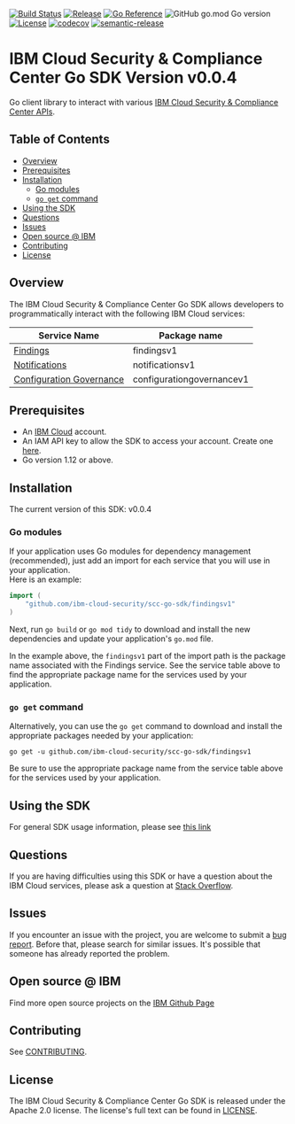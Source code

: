 [![Build Status](https://travis-ci.com/ibm-cloud-security/scc-go-sdk.svg?branch=main)](https://travis-ci.com/github/ibm-cloud-security/scc-go-sdk)
[![Release](https://img.shields.io/github/v/release/ibm-cloud-security/scc-go-sdk)](https://img.shields.io/github/v/release/ibm-cloud-security/scc-go-sdk)
[![Go Reference](https://pkg.go.dev/badge/github.com/ibm-cloud-security/scc-go-sdk.svg)](https://pkg.go.dev/github.com/ibm-cloud-security/scc-go-sdk)
![GitHub go.mod Go version](https://img.shields.io/github/go-mod/go-version/ibm-cloud-security/scc-go-sdk)
[![License](https://img.shields.io/badge/License-Apache%202.0-blue.svg)](https://opensource.org/licenses/Apache-2.0)
[![codecov](https://codecov.io/gh/ibm-cloud-security/scc-go-sdk/branch/main/graph/badge.svg?token=59EXPRL5V5)](https://codecov.io/gh/ibm-cloud-security/scc-go-sdk)
[![semantic-release](https://img.shields.io/badge/%20%20%F0%9F%93%A6%F0%9F%9A%80-semantic--release-e10079.svg)](https://github.com/semantic-release/semantic-release)


# IBM Cloud Security & Compliance Center Go SDK Version v0.0.4

Go client library to interact with various
[IBM Cloud Security & Compliance Center APIs](https://cloud.ibm.com/docs?tab=api-docs&category=platform_services%2Csecurity).

## Table of Contents
<!--
  The TOC below is generated using the `markdown-toc` node package.

      https://github.com/jonschlinkert/markdown-toc

  You should regenerate the TOC after making changes to this file.

      npx markdown-toc -i README.md
  -->

<!-- toc -->

- [Overview](#overview)
- [Prerequisites](#prerequisites)
- [Installation](#installation)
  * [Go modules](#go-modules)
  * [`go get` command](#go-get-command)
- [Using the SDK](#using-the-sdk)
- [Questions](#questions)
- [Issues](#issues)
- [Open source @ IBM](#open-source--ibm)
- [Contributing](#contributing)
- [License](#license)

<!-- tocstop -->

## Overview

The IBM Cloud Security & Compliance Center Go SDK allows developers to programmatically interact with the following IBM Cloud services:

Service Name | Package name 
--- | --- 
[Findings](https://cloud.ibm.com/apidocs/security-advisor/findings) | findingsv1
[Notifications](https://cloud.ibm.com/apidocs/security-advisor/notifications) | notificationsv1
[Configuration Governance](https://cloud.ibm.com/apidocs/security-compliance/config) | configurationgovernancev1

## Prerequisites

[ibm-cloud-onboarding]: https://cloud.ibm.com/registration

* An [IBM Cloud][ibm-cloud-onboarding] account.
* An IAM API key to allow the SDK to access your account. Create one
[here](https://cloud.ibm.com/iam/apikeys).
* Go version 1.12 or above.

## Installation
The current version of this SDK: v0.0.4

### Go modules  
If your application uses Go modules for dependency management (recommended), just add an import for each service 
that you will use in your application.  
Here is an example:

```go
import (
	"github.com/ibm-cloud-security/scc-go-sdk/findingsv1"
)
```
Next, run `go build` or `go mod tidy` to download and install the new dependencies and update your application's
`go.mod` file.  

In the example above, the `findingsv1` part of the import path is the package name
associated with the Findings service.
See the service table above to find the appropriate package name for the services used by your application.

### `go get` command  
Alternatively, you can use the `go get` command to download and install the appropriate packages needed by your application:
```
go get -u github.com/ibm-cloud-security/scc-go-sdk/findingsv1
```
Be sure to use the appropriate package name from the service table above for the services used by your application.

## Using the SDK
For general SDK usage information, please see
[this link](https://github.com/IBM/ibm-cloud-sdk-common/blob/main/README.md)

## Questions

If you are having difficulties using this SDK or have a question about the IBM Cloud services,
please ask a question at
[Stack Overflow](http://stackoverflow.com/questions/ask?tags=ibm-cloud).

## Issues
If you encounter an issue with the project, you are welcome to submit a
[bug report](https://github.com/ibm-cloud-security/scc-go-sdk/issues).
Before that, please search for similar issues. It's possible that someone has already reported the problem.

## Open source @ IBM
Find more open source projects on the [IBM Github Page](http://ibm.github.io/)

## Contributing
See [CONTRIBUTING](CONTRIBUTING.md).

## License

The IBM Cloud Security & Compliance Center Go SDK is released under the Apache 2.0 license.
The license's full text can be found in [LICENSE](LICENSE).
